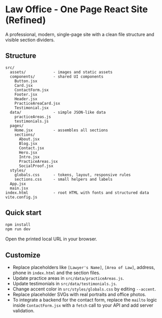 # Law Office - One Page React Site (Refined)

A professional, modern, single-page site with a clean file structure and visible section dividers.

## Structure
```
src/
  assets/            - images and static assets
  components/        - shared UI components
    Button.jsx
    Card.jsx
    ContactForm.jsx
    Footer.jsx
    Header.jsx
    PracticeAreaCard.jsx
    Testimonial.jsx
  data/              - simple JSON-like data
    practiceAreas.js
    testimonials.js
  pages/
    Home.jsx         - assembles all sections
    sections/
      About.jsx
      Blog.jsx
      Contact.jsx
      Hero.jsx
      Intro.jsx
      PracticeAreas.jsx
      SocialProof.jsx
  styles/
    globals.css      - tokens, layout, responsive rules
    sections.css     - small helpers and labels
  App.jsx
  main.jsx
index.html           - root HTML with fonts and structured data
vite.config.js
```

## Quick start
```bash
npm install
npm run dev
```
Open the printed local URL in your browser.

## Customize
- Replace placeholders like `[Lawyer's Name]`, `[Area of Law]`, address, phone in `index.html` and the section files.
- Update practice areas in `src/data/practiceAreas.js`.
- Update testimonials in `src/data/testimonials.js`.
- Change accent color in `src/styles/globals.css` by editing `--accent`.
- Replace placeholder SVGs with real portraits and office photos.
- To integrate a backend for the contact form, replace the `mailto` logic inside `ContactForm.jsx` with a `fetch` call to your API and add server validation.
